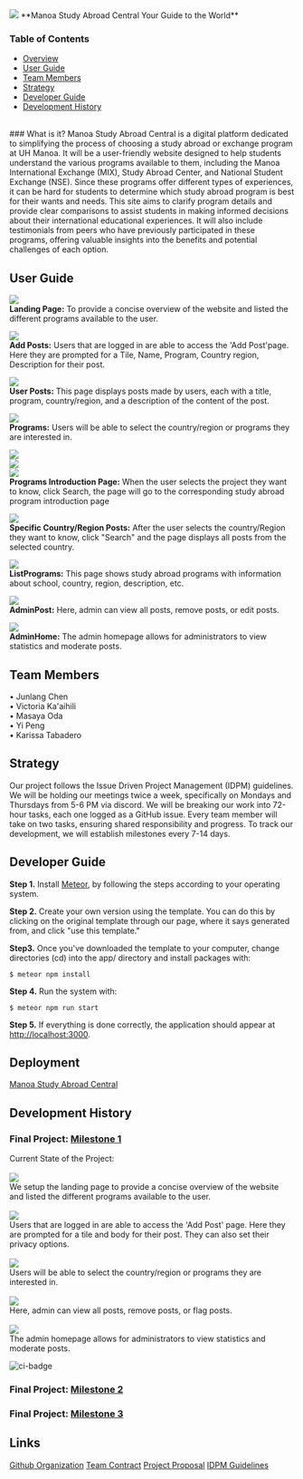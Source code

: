 <img src="doc/study-abroad-clipart.jpg">
**Manoa Study Abroad Central Your Guide to the World**<br>

### Table of Contents
- [Overview](#what-is-it)
- [User Guide](#user-guide)
- [Team Members](#team-members)
- [Strategy](#Strategy)
- [Developer Guide](#developer-guide)
- [Development History](#development-History)
<br>
### What is it?
Manoa Study Abroad Central is a digital platform dedicated to simplifying the process of choosing a study abroad or exchange program at UH Manoa. It will be a user-friendly website designed to help students understand the various programs available to them, including the Manoa International Exchange (MIX), Study Abroad Center, and National Student Exchange (NSE). Since these programs offer different types of experiences, it can be hard for students to determine which study abroad program is best for their wants and needs. This site aims to clarify program details and provide clear comparisons to assist students in making informed decisions about their international educational experiences. It will also include testimonials from peers who have previously participated in these programs, offering valuable insights into the benefits and potential challenges of each option.<br>

## User Guide
<img src="doc/M2-LandingPage.png"><br>
**Landing Page:** To provide a concise overview of the website and listed the different programs available to the user.<br>

<img src="doc/M2-AddPosts.png"><br>
**Add Posts:** Users that are logged in are able to access the 'Add Post'page.  Here they are prompted for a Tile, Name, Program, Country region, Description for their post.<br>

<img src="doc/M2-UserPosts.png"><br>
**User Posts:** This page displays posts made by users, each with a title, program, country/region, and a description of the content of the post.<br>

<img src="doc/M2-Programs.png"><br>
**Programs:** Users will be able to select the country/region or programs they are interested in.<br>

<img src="doc/M2-Programs-MIX.png"><br>
<img src="doc/M2-Programs-SAC.png"><br>
<img src="doc/M2-Programs-NSE.png"><br>
**Programs Introduction Page:** When the user selects the project they want to know, click Search, the page will go to the corresponding study abroad program introduction page <br>

<img src="doc/M2-ChooseCountryPosts.png"><br>
**Specific Country/Region Posts:** After the user selects the country/Region they want to know, click "Search" and the page displays all posts from the selected country.<br>

<img src="doc/M2-ListPrograms.png"><br>
**ListPrograms:** This page shows study abroad programs with information about school, country, region, description, etc.<br>

<img src="doc/M2-AdminPost-EditPost.png"><br>
**AdminPost:** Here, admin can view all posts, remove posts, or edit posts.<br>

<img src="doc/M2-AdminHome.png"><br>
**AdminHome:** The admin homepage allows for administrators to view statistics and moderate posts.<br>


## Team Members
• Junlang Chen<br>
• Victoria Ka'aihili<br>
• Masaya Oda<br>
• Yi Peng<br>
• Karissa Tabadero<br>

## Strategy
Our project follows the Issue Driven Project Management (IDPM) guidelines. We will be holding our meetings twice a week, specifically on Mondays and Thursdays from 5-6 PM via discord. We will be breaking our work into 72-hour tasks, each one logged as a GitHub issue. Every team member will take on two tasks, ensuring shared responsibility and progress. To track our development, we will establish milestones every 7-14 days. 

## Developer Guide

<strong>Step 1.</strong> Install [Meteor](https://www.meteor.com/developers/install), by following the steps according to your operating system. 

<strong>Step 2.</strong> Create your own version using the template. You can do this by clicking on the original template through our page, where it says generated from, and click "use this template."

<strong>Step3.</strong> Once you've downloaded the template to your computer, change directories (cd) into the app/ directory and install packages with:
```
$ meteor npm install
```
<strong>Step 4.</strong> Run the system with:
```
$ meteor npm run start
```
<strong>Step 5.</strong> If everything is done correctly, the application should appear at [http://localhost:3000]( http://localhost:3000).


## Deployment
[Manoa Study Abroad Central](https://manoa-study-abroad-central.xyz)

## Development History
### Final Project: [Milestone 1](https://github.com/orgs/manoa-study-abroad-central/projects/6)<br>
Current State of the Project:<br><br>
<img src="doc/M1-LandingPage.png"><br>
We setup the landing page to provide a concise overview of the website and listed the different programs available to the user.<br><br>
<img src="doc/M1-AddPostPage.png"><br>
Users that are logged in are able to access the 'Add Post' page. Here they are prompted for a tile and body for their post. They can also set their privacy options.<br><br>
<img src="doc/M1-ProgramSelectionPage.png"><br>
Users will be able to select the country/region or programs they are interested in.<br><br>
<img src="doc/M1-AdminPostPage.png"><br>
Here, admin can view all posts, remove posts, or flag posts.<br><br>
<img src="doc/m1adminHomePage.png"><br>
The admin homepage allows for administrators to view statistics and moderate posts.

![ci-badge](https://github.com/manoa-study-abroad-central/manoa-study-abroad-central/workflows/ci-manoa-study-abroad-central/badge.svg)


### Final Project: [Milestone 2](https://github.com/orgs/manoa-study-abroad-central/projects/9/views/1)<br>
### Final Project: [Milestone 3](https://github.com/orgs/manoa-study-abroad-central/projects/8/views/1)<br>

## Links
[Github Organization](https://github.com/manoa-study-abroad-central/manoa-study-abroad-central.github.io/tree/main)
[Team Contract](https://docs.google.com/document/d/1Yv8-43MoE4xzP9Gig0bwpPvJU8siF7iYQRA5ayEzNgk/edit?usp=sharing)
[Project Proposal](https://mair1.github.io/essays/final-project-idea.html)
[IDPM Guidelines](https://courses.ics.hawaii.edu/ics314f23/morea/project-management/reading-guidelines-idpm.html)


